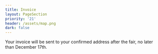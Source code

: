 ```yaml
---
title: Invoice
layout: PageSection
priority: '21'
header: /assets/map.png
dark: false
---
```

Your invoice will be sent to your confirmed address after the fair, no later than December 17th.
